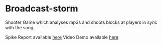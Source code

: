 # Broadcast-storm
Shooter Game which analyses mp3s and shoots blocks at players in sync with the song 

Spike Report available [here](https://gdurl.com/PdKn)
Video Demo available [here](https://www.youtube.com/watch?v=-bSt5PA7M3M)

